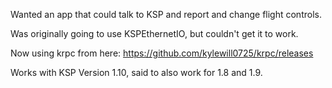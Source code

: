 Wanted an app that could talk to KSP and report and change flight controls. 

Was originally going to use KSPEthernetIO, but couldn't get it to work.

Now using krpc from here: https://github.com/kylewill0725/krpc/releases

Works with KSP Version 1.10, said to also work for 1.8 and 1.9.

